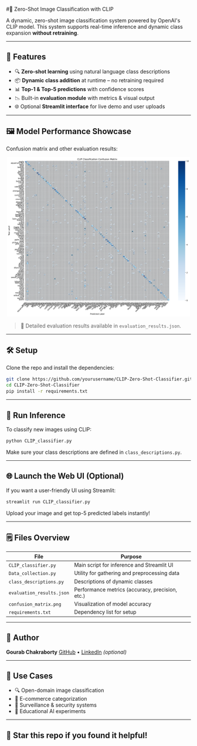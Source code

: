 #🧠 Zero-Shot Image Classification with CLIP

A dynamic, zero-shot image classification system powered by OpenAI's CLIP model. This system supports real-time inference and dynamic class expansion **without retraining**.

---

## 🚀 Features

* 🔍 **Zero-shot learning** using natural language class descriptions
* 📦 **Dynamic class addition** at runtime – no retraining required
* 📊 **Top-1 & Top-5 predictions** with confidence scores
* 📉 Built-in **evaluation module** with metrics & visual output
* 🌐 Optional **Streamlit interface** for live demo and user uploads

---

## 🖼️ Model Performance Showcase

Confusion matrix and other evaluation results:

<p align="center">
  <img src="confusion_matrix.png" width="500" alt="Confusion Matrix" />
</p>

> 📂 Detailed evaluation results available in `evaluation_results.json`.

---

## 🛠️ Setup

Clone the repo and install the dependencies:

```bash
git clone https://github.com/yourusername/CLIP-Zero-Shot-Classifier.git
cd CLIP-Zero-Shot-Classifier
pip install -r requirements.txt
```

---

## 🧪 Run Inference

To classify new images using CLIP:

```bash
python CLIP_classifier.py
```

Make sure your class descriptions are defined in `class_descriptions.py`.

---

## 🌐 Launch the Web UI (Optional)

If you want a user-friendly UI using Streamlit:

```bash
streamlit run CLIP_classifier.py
```

Upload your image and get top-5 predicted labels instantly!

---

## 🗒️ Files Overview

| File                      | Purpose                                         |
| ------------------------- | ----------------------------------------------- |
| `CLIP_classifier.py`      | Main script for inference and Streamlit UI      |
| `Data_collection.py`      | Utility for gathering and preprocessing data    |
| `class_descriptions.py`   | Descriptions of dynamic classes                 |
| `evaluation_results.json` | Performance metrics (accuracy, precision, etc.) |
| `confusion_matrix.png`    | Visualization of model accuracy                 |
| `requirements.txt`        | Dependency list for setup                       |

---

## 👤 Author

**Gourab Chakraborty**
[GitHub](https://github.com/Gourabbabu) • [LinkedIn](#) *(optional)*

---

## 📌 Use Cases

* 🔍 Open-domain image classification
* 🛒 E-commerce categorization
* 🔐 Surveillance & security systems
* 🧠 Educational AI experiments

---


## 🌟 Star this repo if you found it helpful!

